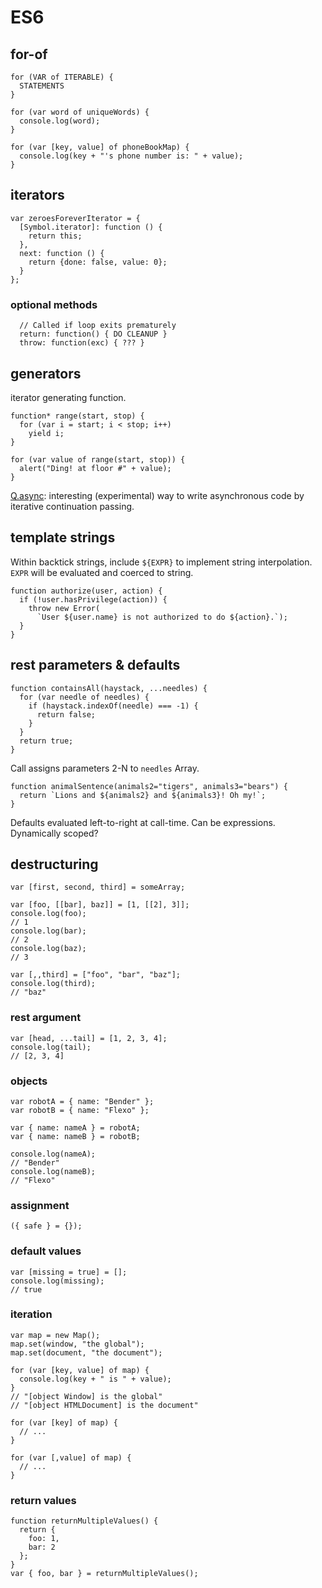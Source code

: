 # ES6

## for-of
```
for (VAR of ITERABLE) {
  STATEMENTS
}

for (var word of uniqueWords) {
  console.log(word);
}

for (var [key, value] of phoneBookMap) {
  console.log(key + "'s phone number is: " + value);
}
```
## iterators
```
var zeroesForeverIterator = {
  [Symbol.iterator]: function () {
    return this;
  },
  next: function () {
    return {done: false, value: 0};
  }
};
```
### optional methods
```
  // Called if loop exits prematurely
  return: function() { DO CLEANUP }
  throw: function(exc) { ??? }
```
## generators
iterator generating function.
```
function* range(start, stop) {
  for (var i = start; i < stop; i++)
    yield i;
}

for (var value of range(start, stop)) {
  alert("Ding! at floor #" + value);
}
```
[Q.async](http://jlongster.com/A-Study-on-Solving-Callbacks-with-JavaScript-Generators): interesting (experimental) way to write asynchronous code by iterative continuation passing.
## template strings
Within backtick strings, include `${EXPR}` to implement string interpolation. `EXPR` will be evaluated and coerced to string. 
```
function authorize(user, action) {
  if (!user.hasPrivilege(action)) {
    throw new Error(
      `User ${user.name} is not authorized to do ${action}.`);
  }
}
```
## rest parameters & defaults
```
function containsAll(haystack, ...needles) {
  for (var needle of needles) {
    if (haystack.indexOf(needle) === -1) {
      return false;
    }
  }
  return true;
}
```
Call assigns parameters 2-N to `needles` Array.
```
function animalSentence(animals2="tigers", animals3="bears") {
  return `Lions and ${animals2} and ${animals3}! Oh my!`;
}
```
Defaults evaluated left-to-right at call-time.  Can be expressions.  Dynamically scoped?
## destructuring
```
var [first, second, third] = someArray;

var [foo, [[bar], baz]] = [1, [[2], 3]];
console.log(foo);
// 1
console.log(bar);
// 2
console.log(baz);
// 3

var [,,third] = ["foo", "bar", "baz"];
console.log(third);
// "baz"
```
### rest argument
```
var [head, ...tail] = [1, 2, 3, 4];
console.log(tail);
// [2, 3, 4]
```
### objects
```
var robotA = { name: "Bender" };
var robotB = { name: "Flexo" };

var { name: nameA } = robotA;
var { name: nameB } = robotB;

console.log(nameA);
// "Bender"
console.log(nameB);
// "Flexo"
```
### assignment
`({ safe } = {});`
### default values
```
var [missing = true] = [];
console.log(missing);
// true
```
### iteration
```
var map = new Map();
map.set(window, "the global");
map.set(document, "the document");

for (var [key, value] of map) {
  console.log(key + " is " + value);
}
// "[object Window] is the global"
// "[object HTMLDocument] is the document"

for (var [key] of map) {
  // ...
}

for (var [,value] of map) {
  // ...
}
```
### return values
```
function returnMultipleValues() {
  return {
    foo: 1,
    bar: 2
  };
}
var { foo, bar } = returnMultipleValues();
```
